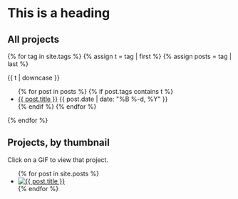 # This is a heading

## All projects

{% for tag in site.tags %}
{% assign t = tag | first %}
{% assign posts = tag | last %}

{{ t | downcase }}

<ul>
{% for post in posts %}
  {% if post.tags contains t %}
  <li>
    <a href="{{ post.url }}">{{ post.title }}</a>
    <span class="date">{{ post.date | date: "%B %-d, %Y"  }}</span>
  </li>
  {% endif %}
{% endfor %}
</ul>
{% endfor %}

## Projects, by thumbnail

Click on a GIF to view that project.

<ul class="gallery">
{% for post in site.posts %}
  <li>
    <a href="{{ post.url }}">
      <img class="gallery-img" src="{{ post.thumbnail }}" alt="{{ post.title }}"/>
    </a>
  </li>
{% endfor %}
</ul>
